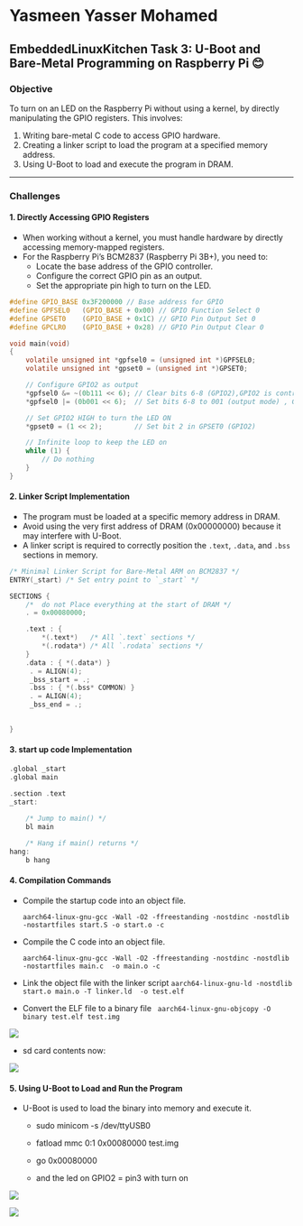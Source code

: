 # Yasmeen Yasser Mohamed
## EmbeddedLinuxKitchen Task 3: U-Boot and Bare-Metal Programming on Raspberry Pi 😊

### **Objective**
To turn on an LED on the Raspberry Pi without using a kernel, by directly manipulating the GPIO registers. This involves:
1. Writing bare-metal C code to access GPIO hardware.
2. Creating a linker script to load the program at a specified memory address.
3. Using U-Boot to load and execute the program in DRAM.

---

### **Challenges**

#### 1. **Directly Accessing GPIO Registers**
- When working without a kernel, you must handle hardware by directly accessing memory-mapped registers.
- For the Raspberry Pi’s BCM2837 (Raspberry Pi 3B+), you need to:
  - Locate the base address of the GPIO controller.
  - Configure the correct GPIO pin as an output.
  - Set the appropriate pin high to turn on the LED.



```c
#define GPIO_BASE 0x3F200000 // Base address for GPIO
#define GPFSEL0   (GPIO_BASE + 0x00) // GPIO Function Select 0
#define GPSET0    (GPIO_BASE + 0x1C) // GPIO Pin Output Set 0
#define GPCLR0    (GPIO_BASE + 0x28) // GPIO Pin Output Clear 0

void main(void) 
{
    volatile unsigned int *gpfsel0 = (unsigned int *)GPFSEL0;
    volatile unsigned int *gpset0 = (unsigned int *)GPSET0;

    // Configure GPIO2 as output
    *gpfsel0 &= ~(0b111 << 6); // Clear bits 6-8 (GPIO2),GPIO2 is controlled by bits 6-8 in GPFSEL0
    *gpfsel0 |= (0b001 << 6);  // Set bits 6-8 to 001 (output mode) , GPIO2 is controlled by bit 2 in GPSET0.

    // Set GPIO2 HIGH to turn the LED ON
    *gpset0 = (1 << 2);        // Set bit 2 in GPSET0 (GPIO2)

    // Infinite loop to keep the LED on
    while (1) {
        // Do nothing
    }
}
```

#### 2. **Linker Script Implementation**
- The program must be loaded at a specific memory address in DRAM.
- Avoid using the very first address of DRAM (0x00000000) because it may interfere with U-Boot.
- A linker script is required to correctly position the `.text`, `.data`, and `.bss` sections in memory.

```c
/* Minimal Linker Script for Bare-Metal ARM on BCM2837 */
ENTRY(_start) /* Set entry point to `_start` */

SECTIONS {
    /*  do not Place everything at the start of DRAM */
    . = 0x00080000;

    .text : {
        *(.text*)   /* All `.text` sections */
        *(.rodata*) /* All `.rodata` sections */
    }
    .data : { *(.data*) }
     . = ALIGN(4);
     _bss_start = .;
     .bss : { *(.bss* COMMON) }
     . = ALIGN(4);
     _bss_end = .;

 
}

```



#### 3. **start up code  Implementation**

```c
.global _start
.global main

.section .text
_start:
    
    /* Jump to main() */
    bl main

    /* Hang if main() returns */
hang:
    b hang

```

#### 4. **Compilation Commands**
- Compile the startup code into an object file.

    `aarch64-linux-gnu-gcc -Wall -O2 -ffreestanding -nostdinc -nostdlib -nostartfiles start.S -o start.o -c `

- Compile the C code into an object file.

    `aarch64-linux-gnu-gcc -Wall -O2 -ffreestanding -nostdinc -nostdlib -nostartfiles main.c  -o main.o -c`

- Link the object file with the linker script
    `aarch64-linux-gnu-ld -nostdlib  start.o main.o -T linker.ld  -o test.elf`

- Convert the ELF file to a binary file
   ` aarch64-linux-gnu-objcopy -O binary test.elf test.img`



![](1.png "")



- sd card contents now:

![](2.png "")

#### 5. **Using U-Boot to Load and Run the Program**
- U-Boot is used to load the binary into memory and execute it.

    * sudo minicom -s /dev/ttyUSB0
    * fatload mmc 0:1 0x00080000 test.img 
    * go 0x00080000  

    * and the led on GPIO2 = pin3 with turn on 

![](3.png "")

![](4.jpeg "")










